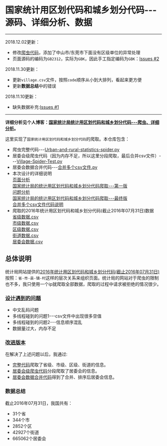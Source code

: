 # 国家统计用区划代码和城乡划分代码---源码、详细分析、数据

---

2018.12.02更新：
- 修改[爬虫代码](https://github.com/dta0502/NBSPRC-spider/blob/master/Urban-and-rural-statistics-spider.py)，添加了中山市/东莞市下面没有区级单位的异常处理
- 页面源码的编码为`GB2312`，实际为`GBK`，因此手工指定编码为`GBK`：[Issues #2](https://github.com/dta0502/NBSPRC-spider/issues/2)

2018.11.30更新：
- 更新`village.csv`文件，按照`code`顺序从小到大排列，看起来更方便
- 更新**数据总结**中的错误

2018.11.10更新：
- 缺失数据补充:[Issues #1](https://github.com/dta0502/NBSPRC-spider/issues/1)

---



**详细分析见个人博客：[国家统计局统计用区划代码和城乡划分代码---爬虫、详细分析](https://blog.csdn.net/dta0502/article/details/82024462)。**

这里实现了`国家统计用区划代码和城乡划分代码`的爬取。本仓库包含：
- 爬虫完整代码---[Urban-and-rural-statistics-spider.py](https://github.com/dta0502/China-zoning-code-for-statistics-spider/blob/master/Urban-and-rural-statistics-spider.py)
- 居委会级爬虫代码（因为内存不足，所以这里分段爬取，最后合并csv文件）---[Village-Spider-Test.py](https://github.com/dta0502/China-zoning-code-for-statistics-spider/blob/master/Village-Spider-Test.py)
- 居委会数据合并代码---[合并多个csv文件.py](https://github.com/dta0502/NBSPRC-spider/blob/master/%E5%90%88%E5%B9%B6%E5%A4%9A%E4%B8%AAcsv%E6%96%87%E4%BB%B6.py)
- 本次设计的详细说明\
    [页面分析](https://github.com/dta0502/China-zoning-code-for-statistics-spider/blob/master/docs/%E9%A1%B5%E9%9D%A2%E5%88%86%E6%9E%90.md)\
    [国家统计局的统计用区划代码和城乡划分代码爬取---第一版](https://github.com/dta0502/China-zoning-code-for-statistics-spider/blob/master/docs/%E7%AC%AC%E4%B8%80%E7%89%88.md)\
    [问题分析](https://github.com/dta0502/China-zoning-code-for-statistics-spider/blob/master/docs/%E9%97%AE%E9%A2%98%E5%88%86%E6%9E%90.md)\
    [国家统计局的统计用区划代码和城乡划分代码爬取---最终版](https://github.com/dta0502/China-zoning-code-for-statistics-spider/blob/master/docs/%E7%AC%AC%E4%BA%8C%E7%89%88%EF%BC%88%E6%9C%80%E7%BB%88%E7%89%88%EF%BC%89.md)\
    [合并多个csv文件代码说明](https://github.com/dta0502/NBSPRC-spider/blob/master/docs/%E5%90%88%E5%B9%B6%E5%A4%9A%E4%B8%AAcsv%E6%96%87%E4%BB%B6.md)
- 爬取的2016年统计用区划代码和城乡划分代码(截止2016年07月31日)数据\
    [省级数据.csv](https://github.com/dta0502/China-zoning-code-for-statistics-spider/blob/master/data/province.csv)\
    [市级数据.csv](https://github.com/dta0502/China-zoning-code-for-statistics-spider/blob/master/data/city.csv)\
    [区级数据.csv](https://github.com/dta0502/China-zoning-code-for-statistics-spider/blob/master/data/county.csv)\
    [街道数据.csv](https://github.com/dta0502/China-zoning-code-for-statistics-spider/blob/master/data/town.csv)\
    [居委会数据.csv](https://github.com/dta0502/NBSPRC-spider/blob/master/data/village.csv)

## 总体说明
统计局网站提供的[2016年统计用区划代码和城乡划分代码(截止2016年07月31日)](http://www.stats.gov.cn/tjsj/tjbz/tjyqhdmhcxhfdm/2016/index.html)按照：`省-市-县-镇-村`这样的层次关系来组织页面。统计局的网站对于爬虫的限制也不多，我只使用一个ip就爬取全部数据，爬取的过程中请求被拒绝的情况很少。

### [设计遇到的问题](https://github.com/dta0502/China-zoning-code-for-statistics-spider/blob/master/docs/%E9%97%AE%E9%A2%98%E5%88%86%E6%9E%90.md)
- 中文乱码问题
- 多线程碰到的问题1---csv文件中出现很多空值
- 多线程碰到的问题2---信息顺序混乱
- 数据量过大，内存不足

### [改进版本](https://github.com/dta0502/China-zoning-code-for-statistics-spider/blob/master/docs/%E7%AC%AC%E4%BA%8C%E7%89%88%EF%BC%88%E6%9C%80%E7%BB%88%E7%89%88%EF%BC%89.md)
在解决了上述问题以后，我通过:
- [完整代码](https://github.com/dta0502/China-zoning-code-for-statistics-spider/blob/master/Urban-and-rural-statistics-spider.py)爬取了省级、市级、区级、街道的信息。
- [居委会级爬虫代码](https://github.com/dta0502/China-zoning-code-for-statistics-spider/blob/master/Village-Spider-Test.py)分段爬取了居委会的信息。
- [居委会数据合并代码](https://github.com/dta0502/NBSPRC-spider/blob/master/%E5%90%88%E5%B9%B6%E5%A4%9A%E4%B8%AAcsv%E6%96%87%E4%BB%B6.py)得到了合并、排序后居委会信息。

### 数据总结
截止2016年07月31日，我国共有：
- 31个省
- 344个市
- 2852个区
- 42927个街道
- 665062个居委会


